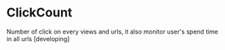 # ClickCount
Number of click on every views and urls, it also monitor user's spend time in all urls [developing]
